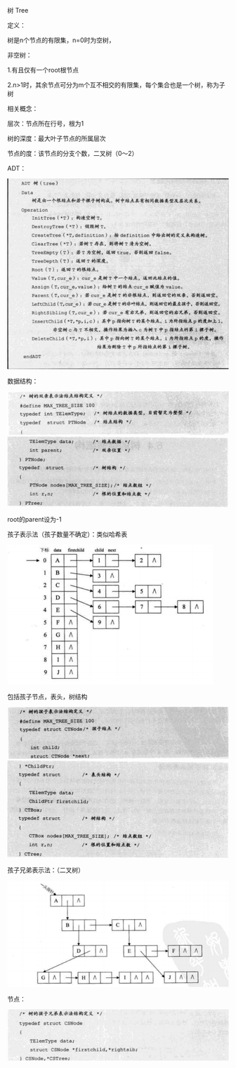 

树 Tree

定义：

树是n个节点的有限集，n=0时为空树，

非空树：

1.有且仅有一个root根节点

2.n>1时，其余节点可分为m个互不相交的有限集，每个集合也是一个树，称为子树

相关概念：

层次：节点所在行号，根为1

树的深度：最大叶子节点的所属层次

节点的度：该节点的分支个数，二叉树（0～2）

ADT：


![图片](./IMG/树%20tree.md/d7f45d49.png)


数据结构：


![图片](./IMG/树%20tree.md/332fcd06.png)
![图片](./IMG/树%20tree.md/df5c5447.png)


root的parent设为-1


孩子表示法（孩子数量不确定）：类似哈希表


![图片](./IMG/树%20tree.md/61c08914.png)


包括孩子节点，表头，树结构


![图片](./IMG/树%20tree.md/bf5812de.png)
![图片](./IMG/树%20tree.md/1a07482f.png)


孩子兄弟表示法：（二叉树）


![图片](./IMG/树%20tree.md/855bcc74.png)


节点：


![图片](./IMG/树%20tree.md/09ac30c7.png)


